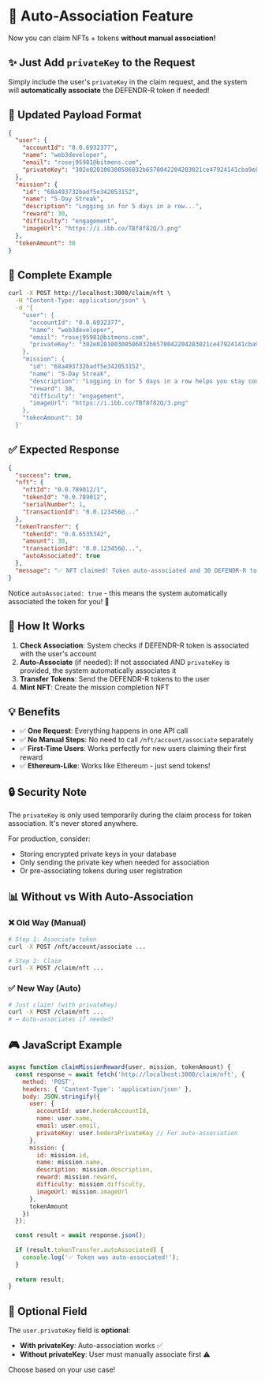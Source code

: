 # 🎉 Auto-Association Feature

Now you can claim NFTs + tokens **without manual association!**

## ✨ Just Add `privateKey` to the Request

Simply include the user's `privateKey` in the claim request, and the system will **automatically associate** the DEFENDR-R token if needed!

## 📝 Updated Payload Format

```json
{
  "user": {
    "accountId": "0.0.6932377",
    "name": "web3developer",
    "email": "rosej95981@bitmens.com",
    "privateKey": "302e020100300506032b6570042204203021ce47924141cba9e8e9d61290b0a7d51a852b0ba9645889438206ce625cc0"
  },
  "mission": {
    "id": "68a493732badf5e342053152",
    "name": "5-Day Streak",
    "description": "Logging in for 5 days in a row...",
    "reward": 30,
    "difficulty": "engagement",
    "imageUrl": "https://i.ibb.co/TBf8f82Q/3.png"
  },
  "tokenAmount": 30
}
```

## 🚀 Complete Example

```bash
curl -X POST http://localhost:3000/claim/nft \
  -H "Content-Type: application/json" \
  -d '{
    "user": {
      "accountId": "0.0.6932377",
      "name": "web3developer",
      "email": "rosej95981@bitmens.com",
      "privateKey": "302e020100300506032b6570042204203021ce47924141cba9e8e9d61290b0a7d51a852b0ba9645889438206ce625cc0"
    },
    "mission": {
      "id": "68a493732badf5e342053152",
      "name": "5-Day Streak",
      "description": "Logging in for 5 days in a row helps you stay consistent and fully engaged with the platform.",
      "reward": 30,
      "difficulty": "engagement",
      "imageUrl": "https://i.ibb.co/TBf8f82Q/3.png"
    },
    "tokenAmount": 30
  }'
```

## ✅ Expected Response

```json
{
  "success": true,
  "nft": {
    "nftId": "0.0.789012/1",
    "tokenId": "0.0.789012",
    "serialNumber": 1,
    "transactionId": "0.0.123456@..."
  },
  "tokenTransfer": {
    "tokenId": "0.0.6535342",
    "amount": 30,
    "transactionId": "0.0.123456@...",
    "autoAssociated": true
  },
  "message": "✅ NFT claimed! Token auto-associated and 30 DEFENDR-R tokens transferred"
}
```

Notice `autoAssociated: true` - this means the system automatically associated the token for you! 🎊

## 🔄 How It Works

1. **Check Association**: System checks if DEFENDR-R token is associated with the user's account
2. **Auto-Associate** (if needed): If not associated AND `privateKey` is provided, the system automatically associates it
3. **Transfer Tokens**: Send the DEFENDR-R tokens to the user
4. **Mint NFT**: Create the mission completion NFT

## 💡 Benefits

- ✅ **One Request**: Everything happens in one API call
- ✅ **No Manual Steps**: No need to call `/nft/account/associate` separately
- ✅ **First-Time Users**: Works perfectly for new users claiming their first reward
- ✅ **Ethereum-Like**: Works like Ethereum - just send tokens!

## 🔒 Security Note

The `privateKey` is only used temporarily during the claim process for token association. It's never stored anywhere.

For production, consider:
- Storing encrypted private keys in your database
- Only sending the private key when needed for association
- Or pre-associating tokens during user registration

## 📊 Without vs With Auto-Association

### ❌ Old Way (Manual)
```bash
# Step 1: Associate token
curl -X POST /nft/account/associate ...

# Step 2: Claim
curl -X POST /claim/nft ...
```

### ✅ New Way (Auto)
```bash
# Just claim! (with privateKey)
curl -X POST /claim/nft ... 
# → Auto-associates if needed!
```

## 🎮 JavaScript Example

```javascript
async function claimMissionReward(user, mission, tokenAmount) {
  const response = await fetch('http://localhost:3000/claim/nft', {
    method: 'POST',
    headers: { 'Content-Type': 'application/json' },
    body: JSON.stringify({
      user: {
        accountId: user.hederaAccountId,
        name: user.name,
        email: user.email,
        privateKey: user.hederaPrivateKey // For auto-association
      },
      mission: {
        id: mission.id,
        name: mission.name,
        description: mission.description,
        reward: mission.reward,
        difficulty: mission.difficulty,
        imageUrl: mission.imageUrl
      },
      tokenAmount
    })
  });

  const result = await response.json();
  
  if (result.tokenTransfer.autoAssociated) {
    console.log('✅ Token was auto-associated!');
  }
  
  return result;
}
```

## 🔑 Optional Field

The `user.privateKey` field is **optional**:

- **With privateKey**: Auto-association works ✅
- **Without privateKey**: User must manually associate first ⚠️

Choose based on your use case!

